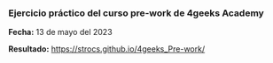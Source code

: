 ### Ejercicio práctico del curso pre-work de 4geeks Academy

**Fecha:** 13 de mayo del 2023

**Resultado:** https://strocs.github.io/4geeks_Pre-work/
